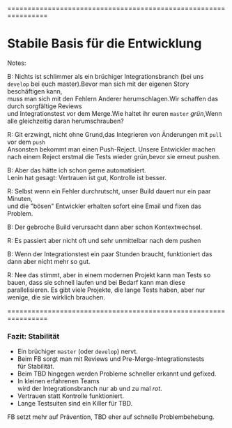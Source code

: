 
<!-- .slide: data-background-image="05-stabile-basis-fuer-die-entwicklung/kartenhaus.png"  data-background-opacity="1"  data-background-size="contain" -->


================================================================


<!-- .slide: data-background-image="05-stabile-basis-fuer-die-entwicklung/kartenhaus.png"  data-background-opacity="0.4"  data-background-size="contain" -->

# Stabile Basis für die Entwicklung

Notes:


B: Nichts ist schlimmer als ein brüchiger Integrationsbranch (bei uns `develop`
 bei euch master).Bevor man sich mit der eigenen Story beschäftigen kann,\
muss man sich mit den Fehlern Anderer herumschlagen.Wir schaffen das durch sorgfältige Reviews\
und Integrationstest vor dem Merge.Wie haltet ihr euren `master` *grün*,Wenn alle gleichzeitig daran herumschrauben?

R: Git erzwingt, nicht ohne Grund,das Integrieren von Änderungen mit  `pull` vor dem `push`\
Ansonsten bekommt man einen Push-Reject. Unsere Entwickler machen nach einem Reject erstmal die Tests wieder grün,bevor sie erneut pushen.
   
B: Aber das hätte ich schon gerne automatisiert.\
Lenin hat gesagt: Vertrauen ist gut, Kontrolle ist besser.

R: Selbst wenn ein Fehler durchrutscht, unser Build dauert nur ein paar Minuten,\
und die "bösen" Entwickler erhalten sofort eine Email und fixen das Problem.

B: Der gebroche Build verursacht dann aber schon Kontextwechsel.

R: Es passiert aber nicht oft und sehr unmittelbar nach dem pushen


B: Wenn der Integrationstest ein paar Stunden braucht, funktioniert das dann aber nicht mehr so gut.

R: Nee das stimmt, aber in einem modernen Projekt kann man Tests so bauen, dass sie schnell laufen und bei Bedarf kann man diese parallelisieren.
Es gibt viele Projekte, die lange Tests haben, aber nur wenige, die sie wirklich brauchen.
  

================================================================


### Fazit: Stabilität

 * Ein brüchiger `master` (oder `develop`) nervt.
 * Beim FB sorgt man mit Reviews und Pre-Merge-Integrationstests\
   für Stabilität.
 * Beim TBD hingegen werden Probleme schneller erkannt und gefixed.
 * In kleinen erfahrenen Teams\
   wird der Integrationsbranch nur ab und zu mal *rot*.
 * Vertrauen statt Kontrolle funktioniert.
 * Lange Testsuiten sind ein Killer für TBD.

FB setzt mehr auf Prävention, TBD eher auf schnelle Problembehebung.
